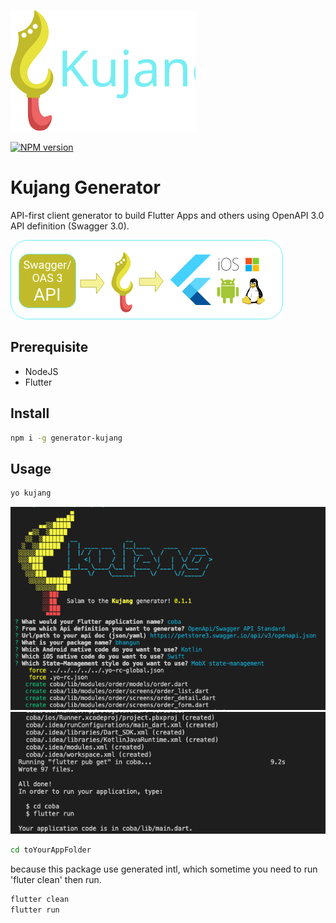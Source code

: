 [![Logo][kujang-logo]][kujang-url]

[![NPM version][npm-image]][npm-url] 

# Kujang Generator
API-first client generator to build Flutter Apps and others using OpenAPI 3.0 API definition (Swagger 3.0).

![Kujang Result][kujang-result]

## Prerequisite
- NodeJS
- Flutter

## Install
```bash
npm i -g generator-kujang
```

## Usage
```bash
yo kujang
```
![cli][kujang-cli]
![cli][kujang-cli-end]


```bash
cd toYourAppFolder
```
because this package use generated intl, which sometime you need to run 'fluter clean' then run.
```bash
flutter clean
flutter run
```



[kujang-cli]: https://github.com/bhangun/repo-assets/blob/master/kujang/snapshot/kujang-cli.png
[kujang-cli-end]: https://github.com/bhangun/repo-assets/blob/master/kujang/snapshot/end-cli.png
[kujang-logo]: https://raw.githubusercontent.com/bhangun/repo-assets/master/kujang/logo/kujang.svg
[kujang-url]: https://www.npmjs.com/package/generator-kujang
[npm-url]: https://www.npmjs.com/package/generator-kujang
[npm-image]: https://badge.fury.io/js/generator-kujang.svg
[kujang-result]: https://github.com/bhangun/repo-assets/blob/master/kujang/snapshot/kujang-result.png

